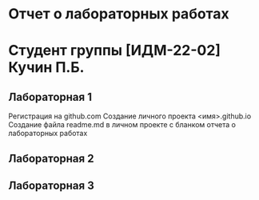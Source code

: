 # Отчет о лабораторных работах
# Студент группы [ИДМ-22-02] Кучин П.Б.

## Лабораторная 1
Регистрация на github.com
Создание личного проекта <имя>.github.io
Создание файла readme.md в личном проекте с бланком отчета о лабораторных работах

## Лабораторная 2
## Лабораторная 3

